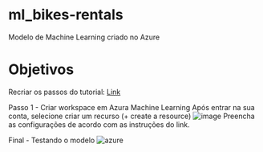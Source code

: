 # ml_bikes-rentals
Modelo de Machine Learning criado no Azure

# Objetivos
Recriar os passos do tutorial: [Link](https://microsoftlearning.github.io/mslearn-ai-fundamentals/Instructions/Labs/01-machine-learning.html)


Passo 1 - Criar workspace em Azura Machine Learning
Após entrar na sua conta, selecione criar um recurso (+ create a resource) ![image](https://github.com/Mihvieira/ml_bikes-rentals/assets/136247614/84d622b4-806f-4f80-b04a-e2db21415a79)
Preencha as configurações de acordo com as instruções do link.

Final - Testando o modelo
![azure](https://github.com/Mihvieira/ml_bikes-rentals/assets/136247614/d362951d-100e-4575-b89f-bdb5ddd288b2)
